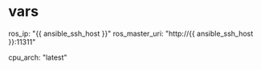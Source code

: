 # vars

ros_ip: "{{ ansible_ssh_host }}"
ros_master_uri: "http://{{ ansible_ssh_host }}:11311"

cpu_arch: "latest"